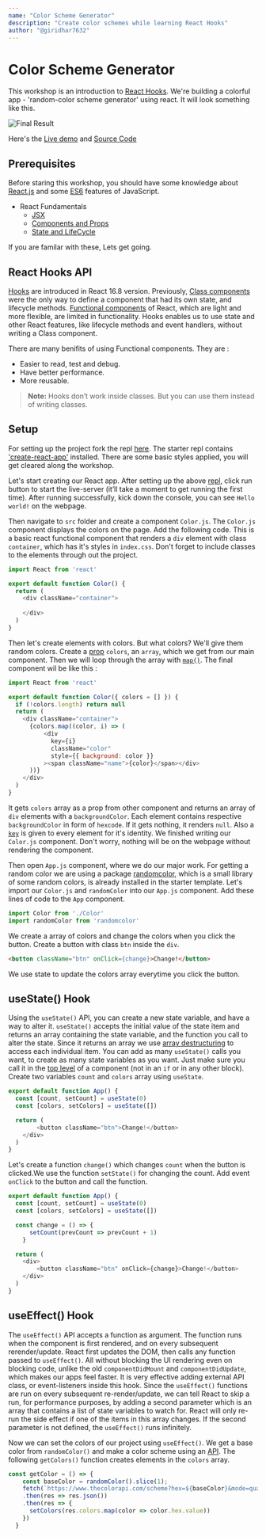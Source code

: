 ```yaml
---
name: "Color Scheme Generator"
description: "Create color schemes while learning React Hooks"
author: "@giridhar7632"
---
```


# Color Scheme Generator

This workshop is an introduction to [React Hooks](https://reactjs.org/docs/hooks-intro.html). We're building a colorful app - 'random-color scheme generator' using react. It will look something like this.

![Final Result](https://cloud-16p9skn27.vercel.app/0colorscheme.png)

Here's the [Live demo](https://color-scheme-generator.giridharhackclu.repl.co/) and [Source Code](https://repl.it/@Giridharhackclu/Color-scheme-generator#src/index.js)

## Prerequisites

Before staring this workshop, you should have some knowledge about [React.js](https://reactjs.org) and some [ES6](https://www.w3schools.com/Js/js_es6.asp) features of JavaScript.

- React Fundamentals
  - [JSX](https://reactjs.org/docs/introducing-jsx.html)
  - [Components and Props](https://reactjs.org/docs/components-and-props.html)
  - [State and LifeCycle](https://reactjs.org/docs/state-and-lifecycle.html)

If you are familar with these, Lets get going.

## React Hooks API

[Hooks](https://reactjs.org/docs/hooks-intro.html) are introduced in React 16.8 version. Previously, [Class components](https://reactjs.org/docs/components-and-props.html#function-and-class-components) were the only way to define a component that had its own state, and lifecycle methods. [Functional components](https://reactjs.org/docs/components-and-props.html#function-and-class-components) of React, which are light and more flexible, are limited in functionality. Hooks enables us to use state and other React features, like lifecycle methods and event handlers, without writing a Class component.

There are many benifits of using Functional components. They are :

- Easier to read, test and debug.
- Have better performance.
- More reusable.

> **Note:** Hooks don’t work inside classes. But you can use them instead of writing classes.

## Setup

For setting up the project fork the repl [here](https://repl.it/@Giridharhackclu/color-scheme-generator-starter#README.md). The starter repl contains ['create-react-app'](https://github.com/facebook/create-react-app) installed. There are some basic styles applied, you will get cleared along the workshop.

Let's start creating our React app.
After setting up the above [repl](https://repl.it/@Giridharhackclu/color-scheme-generator-starter#README.md), click run button to start the live-server (it’ll take a moment to get running the first time). After running successfully, kick down the console, you can see `Hello world!` on the webpage.

Then navigate to `src` folder and create a component `Color.js`. The `Color.js` component displays the colors on the page. Add the following code. This is a basic react functional component that renders a `div` element with class `container`, which has it's styles in `index.css`. Don't forget to include classes to the elements through out the project.

```javascript
import React from 'react'

export default function Color() {
  return (
    <div className="container">
      
    </div>
  )
}
```

Then let's create elements with colors. But what colors? We'll give them random colors. Create a [prop](https://reactjs.org/docs/components-and-props.html#props-are-read-only) `colors`, an `array`, which we get from our main component. Then we will loop through the array with [`map()`](https://developer.mozilla.org/en-US/docs/Web/JavaScript/Reference/Global_Objects/Array/map). The final component wil be like this :

```javascript
import React from 'react'

export default function Color({ colors = [] }) {
  if (!colors.length) return null
  return (
    <div className="container">
      {colors.map((color, i) => (
          <div
            key={i}
            className="color"
            style={{ background: color }}
          ><span className="name">{color}</span></div>
      ))}
    </div>
  )
}
```

It gets `colors` array as a prop from other component and returns an array of `div` elements with a `backgroundColor`. Each element contains respective `backgroundColor` in form of `hexcode`. If it gets nothing, it renders `null`. Also a [`key`](https://reactjs.org/docs/lists-and-keys.html#keys) is given to every element for it's identity. We finished writing our `Color.js` component. Don't worry, nothing will be on the webpage without rendering the component. 

Then open `App.js` component, where we do our major work. For getting a random color we are using a package [randomcolor](https://randomcolor.lllllllllllllllll.com/), which is a small library of some random colors, is already installed in the starter template. Let's import our `Color.js` and `randomColor` into our `App.js` component. Add these lines of code to the `App` component.

```javascript
import Color from './Color'
import randomColor from 'randomcolor'
```

We create a array of colors and change the colors when you click the button. Create a button with class `btn` inside the `div`.
```html
<button className="btn" onClick={change}>Change!</button>
```

We use state to update the colors array everytime you click the button.

## useState() Hook

Using the `useState()` API, you can create a new state variable, and have a way to alter it. `useState()` accepts the initial value of the state item and returns an array containing the state variable, and the function you call to alter the state. Since it returns an array we use [array destructuring](https://developer.mozilla.org/en-US/docs/Web/JavaScript/Reference/Operators/Destructuring_assignment) to access each individual item. You can add as many `useState()` calls you want, to create as many state variables as you want. Just make sure you call it in the [top level](https://reactjs.org/docs/hooks-rules.html#only-call-hooks-from-react-functions) of a component (not in an `if` or in any other block). Create two variables `count` and `colors` array using `useState`. 

```javascript
export default function App() {
  const [count, setCount] = useState(0)
  const [colors, setColors] = useState([])

  return (
        <button className="btn">Change!</button>
    </div>
  )
}
```

Let's create a function `change()` which changes `count` when the button is clicked.We use the function `setState()` for changing the count. Add event `onClick` to the button and call the function.

```javascript
export default function App() {
  const [count, setCount] = useState(0)
  const [colors, setColors] = useState([])

  const change = () => {
      setCount(prevCount => prevCount + 1)
    }

  return (
    <div>
        <button className="btn" onClick={change}>Change!</button>
    </div>
  )
}
```

## useEffect() Hook

The `useEffect()` API accepts a function as argument. The function runs when the component is first rendered, and on every subsequent rerender/update. React first updates the DOM, then calls any function passed to `useEffect()`. All without blocking the UI rendering even on blocking code, unlike the old `componentDidMount` and `componentDidUpdate`, which makes our apps feel faster. It is very effective adding external API class, or event-listeners inside this hook. Since the `useEffect()` functions are run on every subsequent re-render/update, we can tell React to skip a run, for performance purposes, by adding a second parameter which is an array that contains a list of state variables to watch for. React will only re-run the side effect if one of the items in this array changes. If the second parameter is not defined, the `useEffect()` runs infinitely.

Now we can set the colors of our project using `useEffect()`. We get a base color from `randomColor()` and make a color scheme using an [API](https://www.thecolorapi.com/form-scheme). The following `getColors()` function creates elements in the `colors` array.
```javascript
const getColor = () => {
    const baseColor = randomColor().slice(1);
    fetch(`https://www.thecolorapi.com/scheme?hex=${baseColor}&mode=quad&count=5`)
    .then(res => res.json())
    .then(res => {
      setColors(res.colors.map(color => color.hex.value))
    })
  }
```
